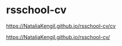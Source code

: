 # rsschool-cv
https://NataliaKengil.github.io/rsschool-cv/cv

https://NataliaKengil.github.io/rsschool-cv/
